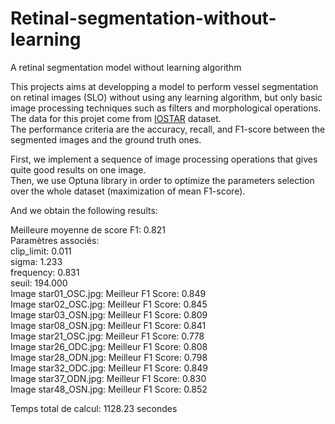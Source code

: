 # Retinal-segmentation-without-learning
A retinal segmentation model without learning algorithm

This projects aims at developping a model to perform vessel segmentation on retinal images (SLO) without using any learning algorithm, but only basic image processing techniques such as filters and morphological operations.
<Br>The data for this projet come from [IOSTAR](https://www.idiap.ch/software/bob/docs/bob/bob.db.iostar/stable/) dataset.
<Br>The performance criteria are the accuracy, recall, and F1-score between the segmented images and the ground truth ones.

First, we implement a sequence of image processing operations that gives quite good results on one image.
<Br>Then, we use Optuna library in order to optimize the parameters selection over the whole dataset (maximization of mean F1-score).

And we obtain the following results:

Meilleure moyenne de score F1: 0.821
<Br>Paramètres associés:
<Br>  clip_limit: 0.011
<Br>  sigma: 1.233
<Br>  frequency: 0.831
<Br>  seuil: 194.000
<Br>Image star01_OSC.jpg: Meilleur F1 Score: 0.849
<Br>Image star02_OSC.jpg: Meilleur F1 Score: 0.845
<Br>Image star03_OSN.jpg: Meilleur F1 Score: 0.809
<Br>Image star08_OSN.jpg: Meilleur F1 Score: 0.841
<Br>Image star21_OSC.jpg: Meilleur F1 Score: 0.778
<Br>Image star26_ODC.jpg: Meilleur F1 Score: 0.808
<Br>Image star28_ODN.jpg: Meilleur F1 Score: 0.798
<Br>Image star32_ODC.jpg: Meilleur F1 Score: 0.849
<Br>Image star37_ODN.jpg: Meilleur F1 Score: 0.830
<Br>Image star48_OSN.jpg: Meilleur F1 Score: 0.852

Temps total de calcul: 1128.23 secondes
